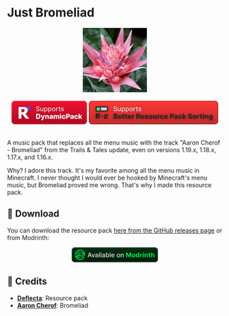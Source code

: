 # Just Bromeliad
<div align="center">
    <img height="150" src="Misc/pack.png">
    <br>
    <br>
    <a href="https://modrinth.com/mod/dynamicpack"><img title="Good mod, good dev ❤️" height="55" src="Misc/dynamicpack_cozy_en_vector.svg"></a>
    <a href="https://modrinth.com/mod/better-resource-pack-sorting"><img title="Very user-friendly mod" height="55" src="Misc/brps_cozy_en_vector.svg"></a>
    <br>
    <br>
</div>

A music pack that replaces all the menu music with the track "Aaron Cherof - Bromeliad" from the Trails & Tales update, even on versions 1.19.x, 1.18.x, 1.17.x, and 1.16.x. 

Why? I adore this track. It's my favorite among all the menu music in Minecraft. I never thought I would ever be hooked by Minecraft's menu music, but Bromeliad proved me wrong. That's why I made this resource pack.

## 🚀 Download
You can download the resource pack [here from the GitHub releases page](https://github.com/RushanM/Just-Bromeliad/releases) or from Modrinth:
<div align="center">
<a href="https://modrinth.com/resourcepack/bromeliad">
    <img height="35" src="Misc/modrinth_compact_en_vector.svg">
</a>
</div>

## 📛 Credits
* [**Deflecta**](https://github.com/RushanM): Resource pack
* [**Aaron Cherof**](https://cherof.com): Bromeliad
